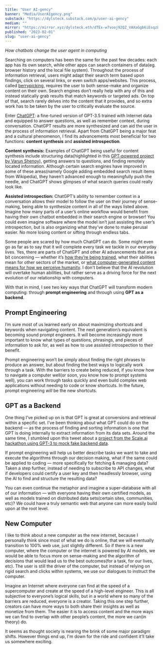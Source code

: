 ```yaml
---
title: "User AI-gency"
banner: "Media/UserAIgency.png"
substack: "https://dylsteck.substack.com/p/user-ai-gency"
medium: ""
mirror: "https://mirror.xyz/dylsteck.eth/dTEx-w7vooj92QZ_VAXaGgb6iEsqzLHX0dUgmP2GcEQ"
published: "2023-02-01"
slug: "user-ai-gency"
---
```


*How chatbots change the user agent in computing*

Searching on computers has been the same for the past few decades: each app has its own search, while other apps can search containers of data(eg. browser history and the local file system). Throughout the process of information retrieval, users might adapt their search term based upon findings, click on several links, or even switch apps/websites. This process, called [berrypicking](https://pages.gseis.ucla.edu/faculty/bates/berrypicking.html), requires the user to both sense-make and organize content on their own. Search engines don’t really help with any of this and instead statically grab results that match keywords or targeted ads. On top of that, search rarely delves into the content that it provides, and so extra work has to be taken by the user to critically evaluate the source.

Enter [ChatGPT](https://chat.openai.com): a fine-tuned version of GPT-3.5 trained with Internet data and equipped to answer questions, as well as remember context, during conversation. ChatGPT results are more synthesized and can aid the user in the process of information retrieval. Apart from ChatGPT being a major feat and a cultural phenomenon, I find its advancements most beneficial for two functions: **content synthesis** and **assisted introspection**.

**Content synthesis:** Examples of ChatGPT being useful for content synthesis include structuring data(highlighted in this [GPT-powered project by Varun Shenoy](https://twitter.com/varunshenoy_/status/1620511932930490372)), getting answers to questions, and finding remotely located information. Although certain search engines have improved in some of these areas(namely Google adding embedded search result items from Wikipedia), they haven’t advanced enough to meaningfully push the needle, and ChatGPT shows glimpses of what search queries could really look like.

**Assisted introspection:** ChatGPT’s ability to remember context in a conversation allows their model to follow the user on their journey of sense-making, being able to synthesize content in all of the ways listed above. Imagine how many parts of a user’s online workflow would benefit from having their own chatbot embedded in their search engine or browser! You could even imagine software where the model isn’t just assisting the user’s introspection, but is also organizing what they’ve done to make perusal easier. No more losing content or sifting through endless tabs.

Some people are scared by how much ChatGPT can do. Some might even go as far as to say that it will complete every task we tackle in our everyday lives. Yes, there are parts of ChatGPT and other AI advancements that are a bit concerning — whether it’s [how they’re being trained](https://www.semafor.com/article/01/27/2023/openai-has-hired-an-army-of-contractors-to-make-basic-coding-obsolete), what their abilities mean for other sectors of the market, or [what computer-generated content means for how we perceive humanity](https://open.substack.com/pub/subconscious/p/llms-and-hyper-orality?r=1x6wn&utm_campaign=post&utm_medium=web). I don't believe that the AI revolution will overtake human abilities, but rather serve as a driving force for the next evolution of our relationship with computers.

With that in mind, I see two key ways that ChatGPT will transform modern computing: through **prompt engineering** and through using **GPT as a backend**.

## Prompt Engineering

I’m sure most of us learned early on about maximizing shortcuts and keywords when navigating content. The next generation’s equivalent is becoming sound prompt engineers. It will become increasingly more important to know what types of questions, phrasings, and pieces of information to ask for, as well as how to use assisted introspection to their benefit.

Prompt engineering won’t be simply about finding the right phrases to produce an answer, but about finding the best ways to logically work through a task. With the barriers to create being reduced, if you know how to navigate a computer well(or soon, you know how to prompt systems well), you can work through tasks quickly and even build complex web applications without needing to code or know shortcuts. In the future, prompt engineering _will_ be the new shortcuts.

## GPT as a Backend

One thing I’ve picked up on is that GPT is great at conversions and retrieval within a specific set. I’ve been thinking about what GPT could do on the backend — as the process of finding and sorting information is one that GPT is doing internally to extract information from its data sets. Around the same time, I stumbled upon this tweet about a [project from the Scale.ai hackathon using GPT-3 to mock fake backend data](https://twitter.com/colinfortuner/status/1619558128772874245).

If prompt engineering will help us better describe tasks we want to take and execute the algorithms through our decision making, what if the same could be applied to coding — more specifically for fetching & managing data? Taken a step further, instead of needing to subscribe to API changes, what if developers could certify a user key and then headlessly browser, using the AI to find and structure the resulting data?

You can even continue the metaphor and imagine a super-database with all of our information — with everyone having their own certified models, as well as models trained on distributed data sets(certain sites, communities, etc)? We could have a truly semantic web that anyone can more easily build upon at the root level.

## New Computer

I like to think about a new computer as the new internet, because I personally think since most of what we do is online, that we will eventually transition to 100% web use, just slightly different. So if there is a new computer, where the computer or the internet is powered by AI models, we would be able to focus more on sense-making and the algorithm of decisions that would lead us to the best outcomes(for a task, for our lives, etc). The user is still the driver of the computer, but instead of relying on rigid search and clicks within systems, we use our dialogues to instruct the computer.

Imagine an Internet where everyone can find at the speed of a supercomputer and create at the speed of a high-level engineer. This is all subjective to everyone’s logical skills, but in a world where so many of the barriers are reduced, everyone is a creator. Taking this one step further, creators can have more ways to both share their insights as well as monetize from them. The easier it is to access content and the more ways we can find to overlap with other people’s content, the more we can(in theory) do.

It seems as thought society is nearing the brink of some major paradigm shifts. However things end up, I'm down for the ride and confident it’ll take us somewhere exciting.